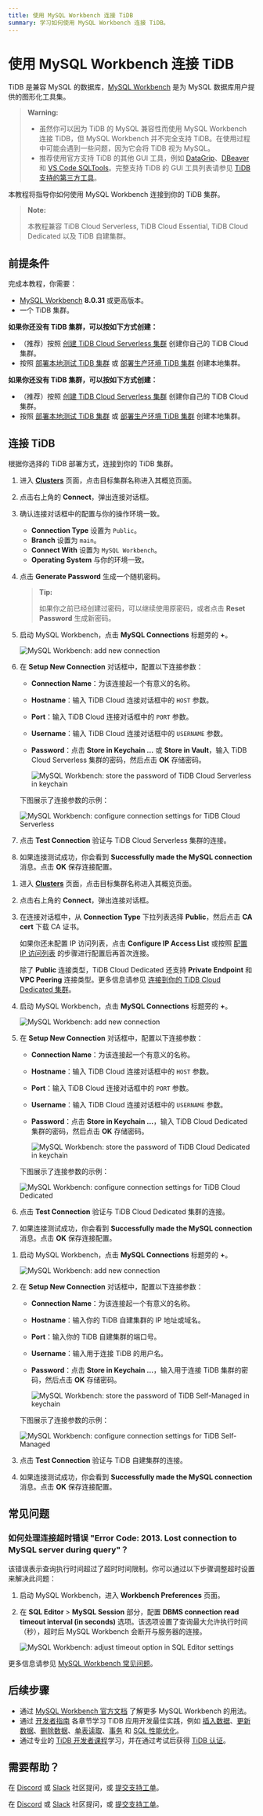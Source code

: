 ```yaml
---
title: 使用 MySQL Workbench 连接 TiDB
summary: 学习如何使用 MySQL Workbench 连接 TiDB。
---
```


# 使用 MySQL Workbench 连接 TiDB

TiDB 是兼容 MySQL 的数据库，[MySQL Workbench](https://www.mysql.com/products/workbench/) 是为 MySQL 数据库用户提供的图形化工具集。

> **Warning:**
>
> - 虽然你可以因为 TiDB 的 MySQL 兼容性而使用 MySQL Workbench 连接 TiDB，但 MySQL Workbench 并不完全支持 TiDB。在使用过程中可能会遇到一些问题，因为它会将 TiDB 视为 MySQL。
> - 推荐使用官方支持 TiDB 的其他 GUI 工具，例如 [DataGrip](/develop/dev-guide-gui-datagrip.md)、[DBeaver](/develop/dev-guide-gui-dbeaver.md) 和 [VS Code SQLTools](/develop/dev-guide-gui-vscode-sqltools.md)。完整支持 TiDB 的 GUI 工具列表请参见 [TiDB 支持的第三方工具](/develop/dev-guide-third-party-support.md#gui)。

本教程将指导你如何使用 MySQL Workbench 连接到你的 TiDB 集群。

> **Note:**
>
> 本教程兼容 TiDB Cloud Serverless, TiDB Cloud Essential, TiDB Cloud Dedicated 以及 TiDB 自建集群。

## 前提条件

完成本教程，你需要：

- [MySQL Workbench](https://dev.mysql.com/downloads/workbench/) **8.0.31** 或更高版本。
- 一个 TiDB 集群。

<CustomContent platform="tidb">

**如果你还没有 TiDB 集群，可以按如下方式创建：**

- （推荐）按照 [创建 TiDB Cloud Serverless 集群](/develop/dev-guide-build-cluster-in-cloud.md) 创建你自己的 TiDB Cloud 集群。
- 按照 [部署本地测试 TiDB 集群](/quick-start-with-tidb.md#deploy-a-local-test-cluster) 或 [部署生产环境 TiDB 集群](/production-deployment-using-tiup.md) 创建本地集群。

</CustomContent>
<CustomContent platform="tidb-cloud">

**如果你还没有 TiDB 集群，可以按如下方式创建：**

- （推荐）按照 [创建 TiDB Cloud Serverless 集群](/develop/dev-guide-build-cluster-in-cloud.md) 创建你自己的 TiDB Cloud 集群。
- 按照 [部署本地测试 TiDB 集群](https://docs.pingcap.com/tidb/stable/quick-start-with-tidb#deploy-a-local-test-cluster) 或 [部署生产环境 TiDB 集群](https://docs.pingcap.com/tidb/stable/production-deployment-using-tiup) 创建本地集群。

</CustomContent>

## 连接 TiDB

根据你选择的 TiDB 部署方式，连接到你的 TiDB 集群。

<SimpleTab>
<div label="TiDB Cloud Serverless 或 Essential">

1. 进入 [**Clusters**](https://tidbcloud.com/console/clusters) 页面，点击目标集群名称进入其概览页面。

2. 点击右上角的 **Connect**，弹出连接对话框。

3. 确认连接对话框中的配置与你的操作环境一致。

    - **Connection Type** 设置为 `Public`。
    - **Branch** 设置为 `main`。
    - **Connect With** 设置为 `MySQL Workbench`。
    - **Operating System** 与你的环境一致。

4. 点击 **Generate Password** 生成一个随机密码。

    > **Tip:**
    >
    > 如果你之前已经创建过密码，可以继续使用原密码，或者点击 **Reset Password** 生成新密码。

5. 启动 MySQL Workbench，点击 **MySQL Connections** 标题旁的 **+**。

    ![MySQL Workbench: add new connection](https://docs-download.pingcap.com/media/images/docs/develop/mysql-workbench-add-new-connection.png)

6. 在 **Setup New Connection** 对话框中，配置以下连接参数：

    - **Connection Name**：为该连接起一个有意义的名称。
    - **Hostname**：输入 TiDB Cloud 连接对话框中的 `HOST` 参数。
    - **Port**：输入 TiDB Cloud 连接对话框中的 `PORT` 参数。
    - **Username**：输入 TiDB Cloud 连接对话框中的 `USERNAME` 参数。
    - **Password**：点击 **Store in Keychain ...** 或 **Store in Vault**，输入 TiDB Cloud Serverless 集群的密码，然后点击 **OK** 存储密码。

        ![MySQL Workbench: store the password of TiDB Cloud Serverless in keychain](https://docs-download.pingcap.com/media/images/docs/develop/mysql-workbench-store-password-in-keychain.png)

    下图展示了连接参数的示例：

    ![MySQL Workbench: configure connection settings for TiDB Cloud Serverless](https://docs-download.pingcap.com/media/images/docs/develop/mysql-workbench-connection-config-serverless-parameters.png)

7. 点击 **Test Connection** 验证与 TiDB Cloud Serverless 集群的连接。

8. 如果连接测试成功，你会看到 **Successfully made the MySQL connection** 消息。点击 **OK** 保存连接配置。

</div>
<div label="TiDB Cloud Dedicated">

1. 进入 [**Clusters**](https://tidbcloud.com/console/clusters) 页面，点击目标集群名称进入其概览页面。

2. 点击右上角的 **Connect**，弹出连接对话框。

3. 在连接对话框中，从 **Connection Type** 下拉列表选择 **Public**，然后点击 **CA cert** 下载 CA 证书。

    如果你还未配置 IP 访问列表，点击 **Configure IP Access List** 或按照 [配置 IP 访问列表](https://docs.pingcap.com/tidbcloud/configure-ip-access-list) 的步骤进行配置后再首次连接。

    除了 **Public** 连接类型，TiDB Cloud Dedicated 还支持 **Private Endpoint** 和 **VPC Peering** 连接类型。更多信息请参见 [连接到你的 TiDB Cloud Dedicated 集群](https://docs.pingcap.com/tidbcloud/connect-to-tidb-cluster)。

4. 启动 MySQL Workbench，点击 **MySQL Connections** 标题旁的 **+**。

    ![MySQL Workbench: add new connection](https://docs-download.pingcap.com/media/images/docs/develop/mysql-workbench-add-new-connection.png)

5. 在 **Setup New Connection** 对话框中，配置以下连接参数：

    - **Connection Name**：为该连接起一个有意义的名称。
    - **Hostname**：输入 TiDB Cloud 连接对话框中的 `HOST` 参数。
    - **Port**：输入 TiDB Cloud 连接对话框中的 `PORT` 参数。
    - **Username**：输入 TiDB Cloud 连接对话框中的 `USERNAME` 参数。
    - **Password**：点击 **Store in Keychain ...**，输入 TiDB Cloud Dedicated 集群的密码，然后点击 **OK** 存储密码。

        ![MySQL Workbench: store the password of TiDB Cloud Dedicated in keychain](https://docs-download.pingcap.com/media/images/docs/develop/mysql-workbench-store-dedicated-password-in-keychain.png)

    下图展示了连接参数的示例：

    ![MySQL Workbench: configure connection settings for TiDB Cloud Dedicated](https://docs-download.pingcap.com/media/images/docs/develop/mysql-workbench-connection-config-dedicated-parameters.png)

6. 点击 **Test Connection** 验证与 TiDB Cloud Dedicated 集群的连接。

7. 如果连接测试成功，你会看到 **Successfully made the MySQL connection** 消息。点击 **OK** 保存连接配置。

</div>
<div label="TiDB 自建集群">

1. 启动 MySQL Workbench，点击 **MySQL Connections** 标题旁的 **+**。

    ![MySQL Workbench: add new connection](https://docs-download.pingcap.com/media/images/docs/develop/mysql-workbench-add-new-connection.png)

2. 在 **Setup New Connection** 对话框中，配置以下连接参数：

    - **Connection Name**：为该连接起一个有意义的名称。
    - **Hostname**：输入你的 TiDB 自建集群的 IP 地址或域名。
    - **Port**：输入你的 TiDB 自建集群的端口号。
    - **Username**：输入用于连接 TiDB 的用户名。
    - **Password**：点击 **Store in Keychain ...**，输入用于连接 TiDB 集群的密码，然后点击 **OK** 存储密码。

        ![MySQL Workbench: store the password of TiDB Self-Managed in keychain](https://docs-download.pingcap.com/media/images/docs/develop/mysql-workbench-store-self-hosted-password-in-keychain.png)

    下图展示了连接参数的示例：

    ![MySQL Workbench: configure connection settings for TiDB Self-Managed](https://docs-download.pingcap.com/media/images/docs/develop/mysql-workbench-connection-config-self-hosted-parameters.png)

3. 点击 **Test Connection** 验证与 TiDB 自建集群的连接。

4. 如果连接测试成功，你会看到 **Successfully made the MySQL connection** 消息。点击 **OK** 保存连接配置。

</div>
</SimpleTab>

## 常见问题

### 如何处理连接超时错误 "Error Code: 2013. Lost connection to MySQL server during query"？

该错误表示查询执行时间超过了超时时间限制。你可以通过以下步骤调整超时设置来解决此问题：

1. 启动 MySQL Workbench，进入 **Workbench Preferences** 页面。
2. 在 **SQL Editor** > **MySQL Session** 部分，配置 **DBMS connection read timeout interval (in seconds)** 选项。该选项设置了查询最大允许执行时间（秒），超时后 MySQL Workbench 会断开与服务器的连接。

    ![MySQL Workbench: adjust timeout option in SQL Editor settings](https://docs-download.pingcap.com/media/images/docs/develop/mysql-workbench-adjust-sqleditor-read-timeout.jpg)

更多信息请参见 [MySQL Workbench 常见问题](https://dev.mysql.com/doc/workbench/en/workbench-faq.html)。

## 后续步骤

- 通过 [MySQL Workbench 官方文档](https://dev.mysql.com/doc/workbench/en/) 了解更多 MySQL Workbench 的用法。
- 通过 [开发者指南](/develop/dev-guide-overview.md) 各章节学习 TiDB 应用开发最佳实践，例如 [插入数据](/develop/dev-guide-insert-data.md)、[更新数据](/develop/dev-guide-update-data.md)、[删除数据](/develop/dev-guide-delete-data.md)、[单表读取](/develop/dev-guide-get-data-from-single-table.md)、[事务](/develop/dev-guide-transaction-overview.md) 和 [SQL 性能优化](/develop/dev-guide-optimize-sql-overview.md)。
- 通过专业的 [TiDB 开发者课程](https://www.pingcap.com/education/)学习，并在通过考试后获得 [TiDB 认证](https://www.pingcap.com/education/certification/)。

## 需要帮助？

<CustomContent platform="tidb">

在 [Discord](https://discord.gg/DQZ2dy3cuc?utm_source=doc) 或 [Slack](https://slack.tidb.io/invite?team=tidb-community&channel=everyone&ref=pingcap-docs) 社区提问，或 [提交支持工单](/support.md)。

</CustomContent>

<CustomContent platform="tidb-cloud">

在 [Discord](https://discord.gg/DQZ2dy3cuc?utm_source=doc) 或 [Slack](https://slack.tidb.io/invite?team=tidb-community&channel=everyone&ref=pingcap-docs) 社区提问，或 [提交支持工单](https://tidb.support.pingcap.com/)。

</CustomContent>